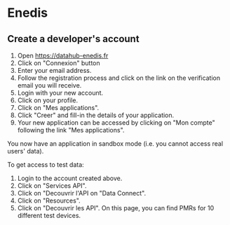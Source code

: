 # Enedis

## Create a developer's account
1. Open https://datahub-enedis.fr
2. Click on "Connexion" button
3. Enter your email address.
4. Follow the registration process and click on the link on the verification email you will receive.
5. Login with your new account.
6. Click on your profile.
7. Click on "Mes applications".
8. Click "Creer" and fill-in the details of your application.
9. Your new application can be accessed by clicking on "Mon compte" following the link "Mes applications".

You now have an application in sandbox mode (i.e. you cannot access real users' data).

To get access to test data:
1. Login to the account created above.
2. Click on "Services API".
3. Click on "Decouvrir l'API on "Data Connect".
4. Click on "Resources".
5. Click on "Decouvrir les API". On this page, you can find PMRs for 10 different test devices.
